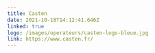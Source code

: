 ```yaml
---
title: Casten
date: 2021-10-18T14:12:41.646Z
linked: true
logo: /images/operateurs/casten-logo-bleue.jpg
link: https://www.casten.fr/
---
```

